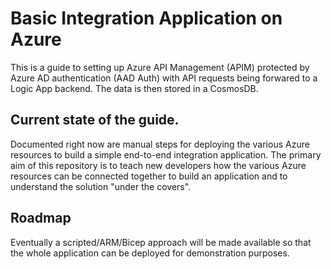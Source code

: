 # Basic Integration Application on Azure
This is a guide to setting up Azure API Management (APIM) protected by Azure AD authentication (AAD Auth) with API requests being forwared to a Logic App backend. The data is then stored in a CosmosDB.

## Current state of the guide.
Documented right now are manual steps for deploying the various Azure resources to build a simple end-to-end integration application. The primary aim of this repository is to teach new developers how the various Azure resources can be connected together to build an application and to understand the solution "under the covers". 

## Roadmap
Eventually a scripted/ARM/Bicep approach will be made available so that the whole application can be deployed for demonstration purposes.